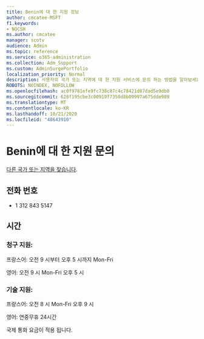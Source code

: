 ```yaml
---
title: Benin에 대 한 지원 정보
author: cmcatee-MSFT
f1.keywords:
- NOCSH
ms.author: cmcatee
manager: scotv
audience: Admin
ms.topic: reference
ms.service: o365-administration
ms.collection: Adm_Support
ms.custom: AdminSurgePortfolio
localization_priority: Normal
description: 사용자의 국가 또는 지역에 대 한 지원 서비스에 문의 하는 방법을 알아보세요.
ROBOTS: NOINDEX, NOFOLLOW
ms.openlocfilehash: ac0f9781efe9fc738c87c4c78421d87dad5e9db0
ms.sourcegitcommit: 628f195cbe3c00910f7350d8b09997a675dde989
ms.translationtype: MT
ms.contentlocale: ko-KR
ms.lasthandoff: 10/21/2020
ms.locfileid: "48643910"
---
```

# <a name="contact-support-for-benin"></a>Benin에 대 한 지원 문의

[다른 국가 또는 지역을 찾습니다](../contact-support-for-business-products.md).

## <a name="phone-number"></a>전화 번호
+ 1 312 843 5147

## <a name="hours"></a>시간
### <a name="billing-support"></a>청구 지원:

프랑스어: 오전 9 시부터 오후 5 시까지 Mon-Fri

영어: 오전 9 시 Mon-Fri 오후 5 시

### <a name="technical-support"></a>기술 지원:

프랑스어: 오전 8 시 Mon-Fri 오후 9 시

영어: 연중무휴 24시간

국제 통화 요금이 적용 됩니다.
